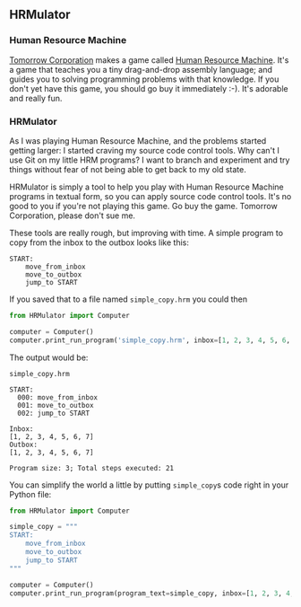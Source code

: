 ## HRMulator

### Human Resource Machine

[Tomorrow Corporation](https://tomorrowcorporation.com/) makes a game called [Human Resource Machine](https://tomorrowcorporation.com/humanresourcemachine).  It's a game that teaches you a tiny drag-and-drop assembly language; and guides you to solving programming problems with that knowledge.  If you don't yet have this game, you should go buy it immediately :-).  It's adorable and really fun.

### HRMulator

As I was playing Human Resource Machine, and the problems started getting larger: I started craving my source code control tools.  Why can't I use Git on my little HRM programs?  I want to branch and experiment and try things without fear of not being able to get back to my old state.

HRMulator is simply a tool to help you play with Human Resource Machine programs in textual form, so you can apply source code control tools.  It's no good to you if you're not playing this game.  Go buy the game.  Tomorrow Corporation, please don't sue me.

These tools are really rough, but improving with time.  A simple program to copy from the inbox to the outbox looks like this:

~~~Assembly
START:
    move_from_inbox
    move_to_outbox
    jump_to START
~~~

If you saved that to a file named `simple_copy.hrm` you could then

~~~Python
from HRMulator import Computer

computer = Computer()
computer.print_run_program('simple_copy.hrm', inbox=[1, 2, 3, 4, 5, 6, 7])
~~~

The output would be:

~~~console
simple_copy.hrm

START:
  000: move_from_inbox
  001: move_to_outbox
  002: jump_to START

Inbox:
[1, 2, 3, 4, 5, 6, 7]
Outbox:
[1, 2, 3, 4, 5, 6, 7]

Program size: 3; Total steps executed: 21
~~~

You can simplify the world a little by putting `simple_copy`s code right in your Python file:

~~~Python
from HRMulator import Computer

simple_copy = """
START:
    move_from_inbox
    move_to_outbox
    jump_to START
"""

computer = Computer()
computer.print_run_program(program_text=simple_copy, inbox=[1, 2, 3, 4, 5, 6, 7])
~~~
